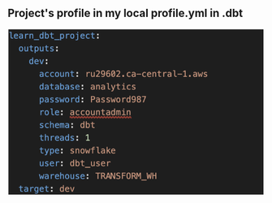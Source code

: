 ## Project's profile in my local profile.yml in .dbt

![project's profile in my local profile.yml in .dbt](https://github.com/roshnikutty/dbt/blob/master/sample_profile.png?raw=true)
